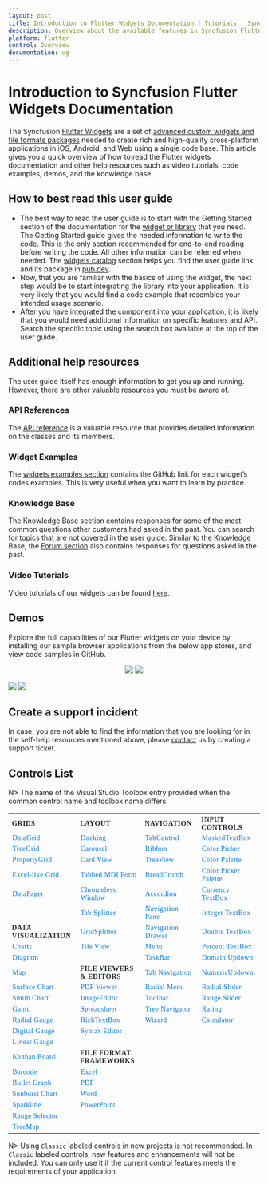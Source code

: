 ```yaml
---
layout: post
title: Introduction to Flutter Widgets Documentation | Tutorials | Syncfusion
description: Overview about the available features in Syncfusion Flutter widgets and steps to use the guide. | Flutter Widgets |
platform: flutter
control: Overview
documentation: ug
---
```


# Introduction to Syncfusion Flutter Widgets Documentation

The Syncfusion [Flutter Widgets](https://www.syncfusion.com/flutter-widgets) are a set of [advanced custom widgets and file formats packages](https://pub.dev/publishers/syncfusion.com/packages) needed to create rich and high-quality cross-platform applications in iOS, Android, and Web using a single code base. This article gives you a quick overview of how to read the Flutter widgets documentation and other help resources such as video tutorials, code examples, demos, and the knowledge base.

## How to best read this user guide

* The best way to read the user guide is to start with the Getting Started section of the documentation for the [widget or library](https://help.syncfusion.com/flutter/introduction/widgets-catalog) that you need. The Getting Started guide gives the needed information to write the code. This is the only section recommended for end-to-end reading before writing the code. All other information can be referred when needed. The [widgets catalog](https://help.syncfusion.com/flutter/introduction/widgets-catalog) section helps you find the user guide link and its package in [pub.dev](https://pub.dev/publishers/syncfusion.com/packages).
* Now, that you are familiar with the basics of using the widget, the next step would be to start integrating the library into your application. It is very likely that you would find a code example that resembles your intended usage scenario.
* After you have integrated the component into your application, it is likely that you would need additional information on specific features and API. Search the specific topic using the search box available at the top of the user guide.

## Additional help resources

The user guide itself has enough information to get you up and running. However, there are other valuable resources you must be aware of.

### API References

The [API reference](https://help.syncfusion.com/flutter/introduction/api-reference) is a valuable resource that provides detailed information on the classes and its members.

### Widget Examples

The [widgets examples section](https://help.syncfusion.com/flutter/introduction/widget-examples) contains the GitHub link for each widget’s codes examples. This is very useful when you want to learn by practice.

### Knowledge Base

The Knowledge Base section contains responses for some of the most common questions other customers had asked in the past. You can search for topics that are not covered in the user guide.
Similar to the Knowledge Base, the [Forum section](https://www.syncfusion.com/forums/flutter) also contains responses for questions asked in the past.

### Video Tutorials

Video tutorials of our widgets can be found [here](https://www.syncfusion.com/tutorial-videos).

## Demos

Explore the full capabilities of our Flutter widgets on your device by installing our sample browser applications from the below app stores, and view code samples in GitHub.

<p align="center">
  <a href="https://play.google.com/store/apps/details?id=com.syncfusion.flutter.examples"><img src="https://cdn.syncfusion.com/content/images/FTControl/google-play.png"/></a>
  <a href="https://apps.apple.com/us/app/syncfusion-flutter-ui-widgets/id1475231341"><img src="https://cdn.syncfusion.com/content/images/FTControl/apple-button.png"/></a>
  
  <a href="https://github.com/syncfusion/flutter-examples"><img src="https://cdn.syncfusion.com/content/images/FTControl/GitHub.png"/></a>
  <a href="https://flutter.syncfusion.com"><img src="https://cdn.syncfusion.com/content/images/FTControl/web_sample_browser.png"/></a>  
</p>

## Create a support incident
In case, you are not able to find the information that you are looking for in the self-help resources mentioned above, please [contact](https://www.syncfusion.com/support/directtrac/incidents) us by creating a support ticket.



## Controls List

N> The name of the Visual Studio Toolbox entry provided when the common control name and toolbox name differs.


<style>
#table
{
border:0 !important;
}

tr
{
border:0 !important;
}

td
{
border:0 !important;
}

#anchor
{
text-decoration: none!important; 
font-family: Caros!important; 
font-size: 14px!important; 
color: #0079F3!important;
letter-spacing: 0.47px!important;
text-align: left!important;
}
#title
{
font-family: CarosMedium!important;
font-size: 14px!important;
color: #22252A!important;
letter-spacing: 0.47px!important;
text-align: left!important;
font-weight: bold!important;
border:0 !important;
background-color:transparent!important;
}

</style>


<table id="table">
<tbody>
<colgroup>
<col style="width: 220px">
<col style="width: 260px">
<col style="width: 220px">
<col style="width: 220px">
</colgroup>
  <tr>
    <th id="title">GRIDS</th>
    <th id="title">LAYOUT</th>
    <th id="title">NAVIGATION </th>
    <th id="title">INPUT CONTROLS</th>
  </tr>


  <tr>
    <td><a id="anchor"  href="https://help.syncfusion.com/wpf/datagrid/getting-started">DataGrid</a> </td>
    <td><a id="anchor"  href="https://help.syncfusion.com/wpf/docking/getting-started" >Docking</a> </td>
    <td> <a id="anchor"  href="https://help.syncfusion.com/wpf/tabcontrol/getting-started">TabControl</a></td>
    <td> <a id="anchor" style="text-decoration: none;" href="https://help.syncfusion.com/wpf/maskedtextbox/getting-started">MaskedTextBox</a></td>
  </tr>
  <tr>
    <td> <a id="anchor"  href="https://help.syncfusion.com/wpf/treegrid/getting-started" >TreeGrid</a> </td>
    <td> <a id="anchor"  href="https://help.syncfusion.com/wpf/carousel/getting-started">Carousel</a> </td>
    <td> <a id="anchor"  href="https://help.syncfusion.com/wpf/ribbon/gettingstarted">Ribbon</a> </td>
    <td> <a id="anchor"  href="https://help.syncfusion.com/wpf/color-picker/getting-started">Color Picker</a> </td>
  </tr>
  <tr>
    <td> <a id="anchor"  href="https://help.syncfusion.com/wpf/propertygrid/getting-started">PropertyGrid</a> </td>
    <td> <a id="anchor"  href="https://help.syncfusion.com/wpf/card-view/getting-started">Card View</a> </td>
    <td> <a id="anchor"  href="https://help.syncfusion.com/wpf/treeview/getting-started">TreeView</a></td>
    <td> <a id="anchor"  href="https://help.syncfusion.com/wpf/color-palette/getting-started">Color Palette</a></td>
  </tr>
  <tr>
    <td> <a id="anchor"  href="https://help.syncfusion.com/wpf/gridcontrol/getting-started" >Excel-like Grid</a> </td>
    <td> <a id="anchor"  href="https://help.syncfusion.com/wpf/tabbed-mdi-form/getting-started" >Tabbed MDI Form</a> </td>
    <td> <a id="anchor"  href="https://help.syncfusion.com/wpf/breadcrumb/getting-started">BreadCrumb</a></td>
    <td> <a id="anchor"  href="https://help.syncfusion.com/wpf/color-picker-palette/getting-started">Color Picker Palette</a> </td>
  </tr>
  <tr>
    <td> <a id="anchor"  href="https://help.syncfusion.com/wpf/datapager/getting-started" >DataPager</a></td>
    <td> <a id="anchor"  href="https://help.syncfusion.com/wpf/chromeless-window/getting-started">Chromeless Window</a> </td>
    <td> <a id="anchor"  href="https://help.syncfusion.com/wpf/accordion/getting-started">Accordion</a></td>
    <td> <a id="anchor"  href="https://help.syncfusion.com/wpf/currency-textbox/getting-started">Currency TextBox</a> </td>
  </tr>
  <tr>
    <td></td>
    <td> <a id="anchor"  href="https://help.syncfusion.com/wpf/tab-splitter/getting-started">Tab Splitter</a> </td>
    <td> <a id="anchor"  href="https://help.syncfusion.com/wpf/navigation-pane/getting-started">Navigation Pane</a></td>
    <td> <a id="anchor"  href="https://help.syncfusion.com/wpf/integer-textbox/getting-started">Integer TextBox</a> </td>
  </tr>
  <tr>
    <td id="title">DATA VISUALIZATION</td>
    <td> <a id="anchor"  href="https://help.syncfusion.com/wpf/gridsplitter/getting-started" >GridSplitter</a>  </td>
    <td> <a id="anchor"  href="https://help.syncfusion.com/wpf/navigation-drawer/getting-started">Navigation Drawer</a></td>
    <td> <a id="anchor"  href="https://help.syncfusion.com/wpf/double-textbox/getting-started">Double TextBox</a> </td>
  </tr>
  <tr>
    <td> <a id="anchor"  href="https://help.syncfusion.com/wpf/charts/getting-started" >Charts</a></td>
    <td> <a id="anchor"  href="https://help.syncfusion.com/wpf/tile-view/getting-started" >Tile View</a>  </td>
    <td> <a id="anchor"  href="https://help.syncfusion.com/wpf/menu/getting-started">Menu</a></td>
    <td> <a id="anchor"  href="https://help.syncfusion.com/wpf/percent-textbox/getting-started">Percent TextBox</a> </td>
  </tr>
  <tr>
    <td> <a id="anchor"  href="https://help.syncfusion.com/wpf/diagram/getting-started" >Diagram</a></td>
    <td></td>
    <td> <a id="anchor"  href="https://help.syncfusion.com/wpf/taskbar/getting-started">TaskBar</a> </td>
    <td> <a id="anchor"  href="https://help.syncfusion.com/wpf/domain-updown/getting-started">Domain Updown</a></td>
  </tr>
  <tr>
    <td> <a id="anchor"  href="https://help.syncfusion.com/wpf/maps/getting-started" >Map</a> </td>
    <td id="title" >FILE VIEWERS &amp; EDITORS</td>
    <td><a id="anchor"  href="https://help.syncfusion.com/wpf/tab-navigation/getting-started">Tab Navigation</a></td>
    <td><a id="anchor"  href="https://help.syncfusion.com/wpf/numericupdown/getting-started">NumericUpdown</a></td>
  </tr>
  <tr>
    <td> <a id="anchor"  href="https://help.syncfusion.com/wpf/surface-chart/getting-started" >Surface Chart</a></td>
    <td><a id="anchor"  href="https://help.syncfusion.com/wpf/pdf-viewer/getting-started" >PDF Viewer</a> </td>
    <td> <a id="anchor"  href="https://help.syncfusion.com/wpf/radial-menu/getting-started">Radial Menu</a></td>
    <td> <a id="anchor"  href="https://help.syncfusion.com/wpf/radial-slider/getting-started">Radial Slider</a></td>
  </tr>
  <tr>
    <td> <a id="anchor"  href="https://help.syncfusion.com/wpf/smith-chart/getting-started" >Smith Chart</a></td>
    <td> <a id="anchor"  href="https://help.syncfusion.com/wpf/image-editor/getting-started" >ImageEditor</a> </td>
    <td> <a id="anchor"  href="https://help.syncfusion.com/wpf/toolbar/getting-started">Toolbar</a></td>
    <td> <a id="anchor"  href="https://help.syncfusion.com/wpf/range-slider/getting-started">Range Slider</a></td>
  </tr>
  <tr>
    <td> <a id="anchor"  href="https://help.syncfusion.com/wpf/gantt/getting-started" >Gantt</a></td>
    <td> <a id="anchor"  href="https://help.syncfusion.com/wpf/spreadsheet/getting-started" >Spreadsheet</a> </td>
    <td> <a id="anchor"  href="https://help.syncfusion.com/wpf/tree-navigator/getting-started">Tree Navigator</a></td>
    <td> <a id="anchor"  href="https://help.syncfusion.com/wpf/rating/getting-started">Rating</a></td>
  </tr>
  <tr>
    <td> <a id="anchor"  href="https://help.syncfusion.com/wpf/radial-gauge/getting-started" >Radial Gauge</a></td>
    <td> <a id="anchor"  href="https://help.syncfusion.com/wpf/richtextbox/getting-started" >RichTextBox</a> </td>
    <td> <a id="anchor"  href="https://help.syncfusion.com/wpf/wizard-control/getting-started">Wizard</a></td>
    <td> <a id="anchor"  href="https://help.syncfusion.com/wpf/calculator/getting-started">Calculator</a></td>
  </tr>
  <tr>
    <td> <a id="anchor"  href="https://help.syncfusion.com/wpf/digital-gauge/getting-started" >Digital Gauge</a></td>
    <td> <a id="anchor"  href="https://help.syncfusion.com/wpf/syntax-editor/getting-started" >Syntax Editor</a></td>
    <td></td>
    <td></td>
  </tr>
  <tr>
    <td> <a id="anchor"  href="https://help.syncfusion.com/wpf/linear-gauge/getting-started" >Linear Gauge</a></td>
    <td></td>
    <td></td>
    <td></td>
  </tr>
  <tr>
    <td> <a id="anchor"  href="https://help.syncfusion.com/wpf/kanban-board/getting-started" >Kanban Board</a></td>
    <td id="title">FILE FORMAT FRAMEWORKS </td>
    <td></td>
    <td></td>
  </tr>
  <tr>
    <td> <a id="anchor"  href="https://help.syncfusion.com/wpf/barcode/getting-started" >Barcode</a></td>
    <td> <a id="anchor"  href="https://help.syncfusion.com/file-formats/xlsio/getting-started-create-excel-file-csharp-vbnet" >Excel</a>  </td>
    <td></td>
    <td></td>
  </tr>
  <tr>
    <td> <a id="anchor"  href="https://help.syncfusion.com/wpf/bullet-graph/getting-started" >Bullet Graph</a></td>
    <td> <a id="anchor"  href="https://help.syncfusion.com/file-formats/pdf/create-pdf-file-in-wpf" >PDF</a> </td>
    <td></td>
    <td></td>
  </tr>
  <tr>
    <td> <a id="anchor"  href="https://help.syncfusion.com/wpf/sunburst-chart/getting-started" >Sunburst Chart</a> </td>
    <td> <a id="anchor"  href="https://help.syncfusion.com/file-formats/docio/getting-started" >Word</a></td>
    <td></td>
    <td></td>
  </tr>
  <tr>
    <td> <a id="anchor"  href="https://help.syncfusion.com/wpf/sparkline/getting-started" >Sparkline</a></td>
    <td> <a id="anchor"  href="https://help.syncfusion.com/file-formats/presentation/getting-started" >PowerPoint</a></td>
    <td></td>
    <td></td>
  </tr>
  <tr>
    <td> <a id="anchor"  href="https://help.syncfusion.com/wpf/range-selector/getting-started" >Range Selector</a> </td>
    <td></td>
    <td></td>
    <td></td>
  </tr>
  <tr>
    <td> <a id="anchor"  href="https://help.syncfusion.com/wpf/treemap/getting-started" >TreeMap</a></td>
    <td></td>
    <td></td>
    <td></td>
  </tr>
</tbody>
</table>





N> Using `Classic` labeled controls in new projects is not recommended. In `Classic` labeled controls, new features and enhancements will not be included. You can only use it if the current control features meets the requirements of your application.


